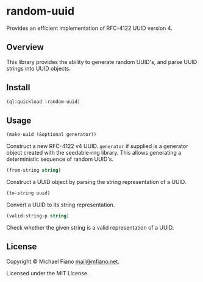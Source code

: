 # random-uuid

Provides an efficient implementation of RFC-4122 UUID version 4.

## Overview

This library provides the ability to generate random UUID's, and parse UUID strings into UUID objects.

## Install

```lisp
(ql:quickload :random-uuid)
```

## Usage

```lisp
(make-uuid (&optional generator))
```
Construct a new RFC-4122 v4 UUID. `generator` if supplied is a generator object created with the
seedable-rng library. This allows generating a deterministic sequence of random UUID's.

```lisp
(from-string string)
```
Construct a UUID object by parsing the string representation of a UUID.

```lisp
(to-string uuid)
```
Convert a UUID to its string representation.

```lisp
(valid-string-p string)
```
Check whether the given string is a valid representation of a UUID.

## License

Copyright © Michael Fiano <mail@mfiano.net>.

Licensed under the MIT License.
